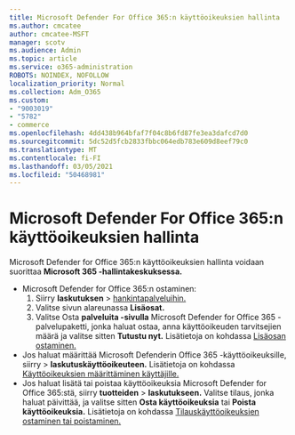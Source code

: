 ```yaml
---
title: Microsoft Defender For Office 365:n käyttöoikeuksien hallinta
ms.author: cmcatee
author: cmcatee-MSFT
manager: scotv
ms.audience: Admin
ms.topic: article
ms.service: o365-administration
ROBOTS: NOINDEX, NOFOLLOW
localization_priority: Normal
ms.collection: Adm_O365
ms.custom:
- "9003019"
- "5782"
- commerce
ms.openlocfilehash: 4dd438b964bfaf7f04c8b6fd87fe3ea3dafcd7d0
ms.sourcegitcommit: 5dc52d5fcb2833fbbc064edb783e609d8eef79c0
ms.translationtype: MT
ms.contentlocale: fi-FI
ms.lasthandoff: 03/05/2021
ms.locfileid: "50468981"
---
```

# <a name="microsoft-defender-for-office-365-license-management"></a>Microsoft Defender For Office 365:n käyttöoikeuksien hallinta

Microsoft Defender for Office 365:n käyttöoikeuksien hallinta voidaan suorittaa **Microsoft 365 -hallintakeskuksessa.**

- Microsoft Defender for Office 365:n ostaminen:
    1. Siirry **laskutuksen**  >  [hankintapalveluihin.](https://go.microsoft.com/fwlink/p/?linkid=868433)
    2. Valitse sivun alareunassa **Lisäosat.**
    3. Valitse Osta **palveluita -sivulla** Microsoft Defender for Office 365 -palvelupaketti, jonka haluat ostaa, anna käyttöoikeuden tarvitsejien määrä ja valitse sitten **Tutustu nyt.** Lisätietoja on kohdassa [Lisäosan ostaminen.](https://docs.microsoft.com/microsoft-365/commerce/buy-or-edit-an-add-on)
- Jos haluat määrittää Microsoft Defenderin Office 365 -käyttöoikeuksille, siirry   >  **laskutuskäyttöoikeuteen.** Lisätietoja on kohdassa [Käyttöoikeuksien määrittäminen käyttäjille.](https://docs.microsoft.com/microsoft-365/admin/manage/assign-licenses-to-users)
- Jos haluat lisätä tai poistaa käyttöoikeuksia Microsoft Defender for Office 365:stä, siirry **tuotteiden**  >  **laskutukseen.** Valitse tilaus, jonka haluat päivittää, ja valitse sitten **Osta käyttöoikeuksia** tai **Poista käyttöoikeuksia.** Lisätietoja on kohdassa [Tilauskäyttöoikeuksien ostaminen tai poistaminen.](https://docs.microsoft.com/microsoft-365/commerce/licenses/buy-licenses)